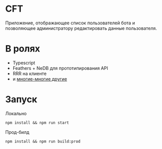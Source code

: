 # CFT
Приложение, отображающее список пользователей бота и позволяющее администратору редактировать данные пользователя.

# В ролях
- Typescript
- Feathers + NeDB для прототипирования API
- RRR на клиенте
- и [многие-многие другие](package.json)

# Запуск
Локально
```shell
npm install && npm run start
```

Прод-билд
```shell
npm install && npm run build:prod
```
